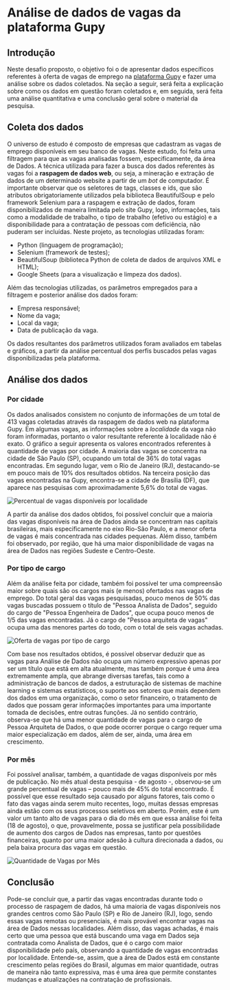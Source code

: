 # Análise de dados de vagas da plataforma Gupy

## Introdução

Neste desafio proposto, o objetivo foi o de apresentar dados específicos referentes à oferta de vagas de emprego na [plataforma Gupy](https://portal.gupy.io) e fazer uma análise sobre os dados coletados. Na seção a seguir, será feita a explicação sobre como os dados em questão foram coletados e, em seguida, será feita uma análise quantitativa e uma conclusão geral sobre o material da pesquisa.

## Coleta dos dados

O universo de estudo é composto de empresas que cadastram as vagas de emprego disponíveis em seu banco de vagas. Neste estudo, foi feita uma filtragem para que as vagas analisadas fossem, especificamente, da área de Dados. A técnica utilizada para fazer a busca dos dados referentes às vagas foi a **raspagem de dados web**, ou seja, a mineração e extração de dados de um determinado website a partir de um _bot_ de computador. É importante observar que os seletores de tags, classes e ids, que são atributos obrigatoriamente utilizados pela biblioteca BeautifulSoup e pelo framework Selenium para a raspagem e extração de dados, foram disponibilizados de maneira limitada pelo site Gupy, logo, informações, tais como a modalidade de trabalho, o tipo de trabalho (efetivo ou estágio) e a disponibilidade para a contratação de pessoas com deficiência, não puderam ser incluídas. Neste projeto, as tecnologias utilizadas foram:

- Python (linguagem de programação);
- Selenium (framework de testes);
- BeautifulSoup (biblioteca Python de coleta de dados de arquivos XML e HTML);
- Google Sheets (para a visualização e limpeza dos dados).

Além das tecnologias utilizadas, os parâmetros empregados para a filtragem e posterior análise dos dados foram:

- Empresa responsável;
- Nome da vaga;
- Local da vaga;
- Data de publicação da vaga.

Os dados resultantes dos parâmetros utilizados foram avaliados em tabelas e gráficos, a partir da análise percentual dos perfis buscados pelas vagas disponibilizadas pela plataforma.

## Análise dos dados

### Por cidade

Os dados analisados consistem no conjunto de informações de um total de 413 vagas coletadas através da raspagem de dados web na plataforma Gupy. Em algumas vagas, as informações sobre a _localidade_ da vaga não foram informadas, portanto o valor resultante referente à localidade não é exato. O gráfico a seguir apresenta os valores encontrados referentes à quantidade de vagas por cidade. A maioria das vagas se concentra na cidade de São Paulo (SP), ocupando um total de 36% do total vagas encontradas. Em segundo lugar, vem o Rio de Janeiro (RJ), destacando-se em pouco mais de 10% dos resultados obtidos. Na terceira posição das vagas encontradas na Gupy, encontra-se a cidade de Brasília (DF), que aparece nas pesquisas com aproximadamente 5,6% do total de vagas.

![Percentual de vagas disponíveis por localidade](https://github.com/anecodes/desafio-dados-driva/assets/71999983/33ef6113-f488-49ae-b679-11c430320083)


A partir da análise dos dados obtidos, foi possível concluir que a maioria das vagas disponíveis na área de Dados ainda se concentram nas capitais brasileiras, mais especificamente no eixo Rio-São Paulo, e a menor oferta de vagas é mais concentrada nas cidades pequenas. Além disso, também foi observado, por região, que há uma maior disponibilidade de vagas na área de Dados nas regiões Sudeste e Centro-Oeste.

### Por tipo de cargo

Além da análise feita por cidade, também foi possível ter uma compreensão maior sobre quais são os cargos mais (e menos) ofertados nas vagas de emprego. Do total geral das vagas pesquisadas, pouco menos de 50% das vagas buscadas possuem o título de "Pessoa Analista de Dados", seguido do cargo de "Pessoa Engenheira de Dados", que ocupa pouco menos de 1/5 das vagas encontradas. Já o cargo de "Pessoa arquiteta de vagas" ocupa uma das menores partes do todo, com o total de seis vagas achadas.

![Oferta de vagas por tipo de cargo](https://github.com/anecodes/desafio-dados-driva/assets/71999983/a55ae40d-1da8-429c-b034-f22c605e5a22)


Com base nos resultados obtidos, é possível observar deduzir que as vagas para Análise de Dados não ocupa um número expressivo apenas por ser um título que está em alta atualmente, mas também porque é uma área extremamente ampla, que abrange diversas tarefas, tais como a administração de bancos de dados, a estruturação de sistemas de machine learning e sistemas estatísticos, o suporte aos setores que mais dependem dos dados em uma organização, como o setor financeiro, o tratamento de dados que possam gerar informações importantes para uma importante tomada de decisões, entre outras funções. Já no sentido contrário, observa-se que há uma menor quantidade de vagas para o cargo de Pessoa Arquiteta de Dados, o que pode ocorrer porque o cargo requer uma maior especialização em dados, além de ser, ainda, uma área em crescimento.

### Por mês

Foi possível analisar, também, a quantidade de vagas disponíveis por mês de publicação. No mês atual desta pesquisa - de agosto -, observou-se um grande percentual de vagas – pouco mais de 45% do total encontrado. É possível que esse resultado seja causado por alguns fatores, tais como o fato das vagas ainda serem muito recentes, logo, muitas dessas empresas ainda estão com os seus processos seletivos em aberto. Porém, este é um valor um tanto alto de vagas para o dia do mês em que essa análise foi feita (18 de agosto), o que, provavelmente, possa se justificar pela possibilidade de aumento dos cargos de Dados nas empresas, tanto por questões financeiras, quanto por uma maior adesão à cultura direcionada a dados, ou pela baixa procura das vagas em questão.

![Quantidade de Vagas por Mês](https://github.com/anecodes/desafio-dados-driva/assets/71999983/db74d16a-cc0a-40d2-9905-f869522ac13f)

## Conclusão

Pode-se concluir que, a partir das vagas encontradas durante todo o processo de raspagem de dados, há uma maioria de vagas disponíveis nos grandes centros como São Paulo (SP) e Rio de Janeiro (RJ), logo, sendo essas vagas remotas ou presenciais, é mais provável encontrar vagas na área de Dados nessas localidades. Além disso, das vagas achadas, é mais certo que uma pessoa que está buscando uma vaga em Dados seja contratada como Analista de Dados, que é o cargo com maior disponibilidade pelo país, observando a quantidade de vagas encontradas por localidade. Entende-se, assim, que a área de Dados está em constante crescimento pelas regiões do Brasil, algumas em maior quantidade, outras de maneira não tanto expressiva, mas é uma área que permite constantes mudanças e atualizações na contratação de profissionais.
